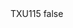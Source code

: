 <?xml version="1.0" encoding="UTF-8"?>
<CustomMetadata xmlns="http://soap.sforce.com/2006/04/metadata">
    <label>TXU115</label>
    <protected>false</protected>
</CustomMetadata>

